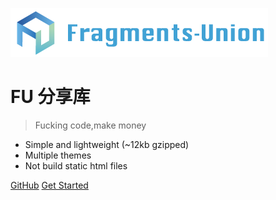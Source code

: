 ![logo](/img/log0_henng.png)

# FU 分享库

> Fucking code,make money

* Simple and lightweight (~12kb gzipped)
* Multiple themes
* Not build static html files

[GitHub](https://github.com/fragmentunion/share-docs)
[Get Started](#quick-start)
